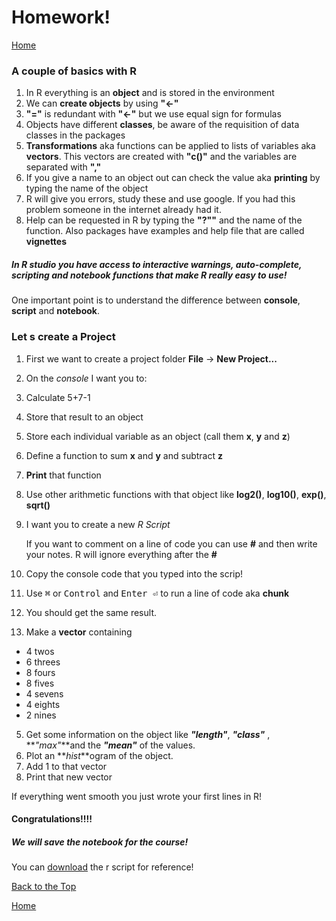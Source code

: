 # Homework!

[Home](https://alexpmagalhaes.github.io/R-course/index)

### A couple of basics with R

1. In R everything is an **object** and is stored in the environment
2. We can **create objects** by using **"<-"**
3. **"="** is redundant with **"<-"** but we use equal sign for formulas
4. Objects have different **classes**, be aware of the requisition of data classes in the packages
5. **Transformations** aka functions can be applied to lists of variables aka **vectors**. This vectors are created with **"c()"** and the variables are separated with **","**
6. If you give a name to an object out can check the value aka **printing** by typing the name of the object
7. R will give you errors, study these and use google. If you had this problem someone in the internet already had it.
8. Help can be requested in R by typing the **"?""** and the name of the function.
Also packages have examples and help file that are called **vignettes**

##### In R studio you have access to interactive warnings, auto-complete, scripting and notebook functions that make R really easy to use!

One important point is to understand the difference between **console**, **script** and **notebook**.

### Let s create a Project
1. First we want to create a project folder **File** -> **New Project...**

2. On the *console* I want you to:
  1. Calculate 5+7-1
  2. Store that result to an object
  3. Store each individual variable as an object (call them **x**, **y** and **z**)
  4. Define a function to sum **x** and **y** and subtract **z**
  5. **Print** that function
  6. Use other arithmetic functions with that object like  **log2()**, **log10()**, **exp()**, **sqrt()**

3. I want you to create a new *R Script*

    If  you want to comment on a line of code you can use **#** and then write your notes.
      R will ignore everything after the **#**
  1. Copy the console code that you typed into the scrip!
  2. Use <kbd>&#8984;</kbd> or <kbd>Control</kbd> and <kbd>Enter &#x23ce;</kbd> to run a line of code aka **chunk**
  3. You should get the same result.
  4. Make a **vector** containing
  * 4 twos
  * 6 threes
  * 8 fours
  * 8 fives
  * 4 sevens
  * 4 eights
  * 2 nines
  5. Get some information on the object like **_"length"_**, **_"class"_** , **_"max"_**and the **_"mean"_** of the values.
  6. Plot an **_hist_**ogram of the object.
  7. Add 1 to that vector
  8. Print that new vector


If everything went smooth you just wrote your first lines in R!
#### Congratulations!!!!

##### We will save the notebook for the course!

You can [download](https://alexpmagalhaes.github.io/R-course/Materials/Scripts/Homework.R) the r script for reference!

[Back to the Top](#homework)

[Home](https://alexpmagalhaes.github.io/R-course/index)
